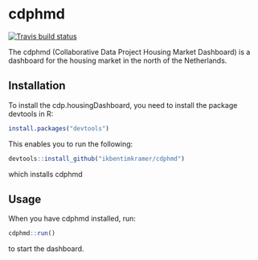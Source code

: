 
# cdphmd

<!-- badges: start -->
[![Travis build status](https://travis-ci.com/ikbentimkramer/cdphmd.svg?branch=master)](https://travis-ci.com/ikbentimkramer/cdphmd)
<!-- badges: end -->

The cdphmd (Collaborative Data Project Housing Market Dashboard) is a dashboard for the housing market in the north of the Netherlands.

## Installation
To install the cdp.housingDashboard, you need to install the package devtools in R:

``` r
install.packages("devtools")
```

This enables you to run the following:

``` r
devtools::install_github("ikbentimkramer/cdphmd")
```

which installs cdphmd

## Usage

When you have cdphmd installed, run:

``` r
cdphmd::run()
```

to start the dashboard.

